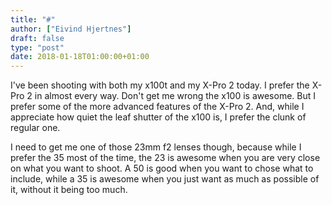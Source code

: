 ```yaml
---
title: "#"
author: ["Eivind Hjertnes"]
draft: false
type: "post"
date: 2018-01-18T01:00:00+01:00
---
```


I've been shooting with both my x100t and my X-Pro 2 today. I prefer the
X-Pro 2 in almost every way. Don't get me wrong the x100 is awesome. But
I prefer some of the more advanced features of the X-Pro 2. And, while I
appreciate how quiet the leaf shutter of the x100 is, I prefer the clunk
of regular one.

I need to get me one of those 23mm f2 lenses though, because while I
prefer the 35 most of the time, the 23 is awesome when you are very
close on what you want to shoot. A 50 is good when you want to chose
what to include, while a 35 is awesome when you just want as much as
possible of it, without it being too much.
